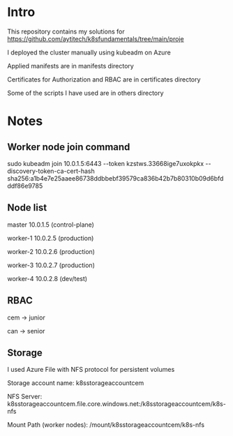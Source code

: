 # Intro
This repository contains my solutions for https://github.com/aytitech/k8sfundamentals/tree/main/proje

I deployed the cluster manually using kubeadm on Azure

Applied manifests are in manifests directory

Certificates for Authorization and RBAC are in certificates directory

Some of the scripts I have used are in others directory

# Notes
## Worker node join command
sudo kubeadm join 10.0.1.5:6443 --token kzstws.33668ige7uxokpkx --discovery-token-ca-cert-hash sha256:a1b4e7e25aaee86738ddbbebf39579ca836b42b7b80310b09d6bfdddf86e9785
## Node list
master		10.0.1.5    (control-plane)

worker-1	10.0.2.5    (production)

worker-2	10.0.2.6    (production)

worker-3	10.0.2.7    (production)

worker-4	10.0.2.8    (dev/test)
## RBAC
cem -> junior

can -> senior
## Storage
I used Azure File with NFS protocol for persistent volumes

Storage account name: k8sstorageaccountcem

NFS Server: k8sstorageaccountcem.file.core.windows.net:/k8sstorageaccountcem/k8s-nfs 

Mount Path (worker nodes): /mount/k8sstorageaccountcem/k8s-nfs


